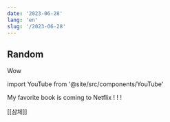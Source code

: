 ```yaml
---
date: '2023-06-28'
lang: 'en'
slug: '/2023-06-28'
---
```


## Random

Wow

import YouTube from '@site/src/components/YouTube'

<YouTube id="5lj99Uz1d50"/>

My favorite book is coming to Netflix ! ! !

[[삼체]]
